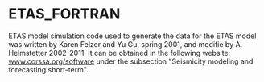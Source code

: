 # ETAS_FORTRAN
ETAS model simulation code used to generate the data for the ETAS model was written by Karen Felzer and Yu Gu, spring 2001, and modifie by A. Helmstetter 2002-2011. It can be obtained in the following website: 
www.corssa.org/software under the subsection "Seismicity modeling and forecasting:short-term".
